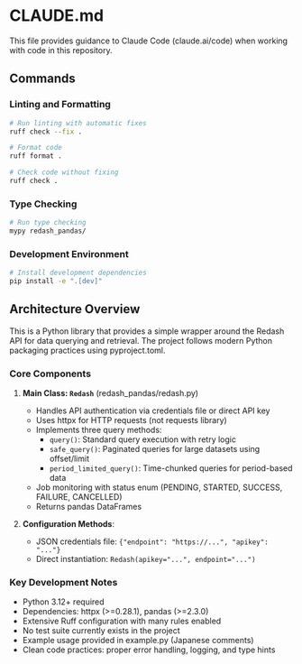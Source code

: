 # CLAUDE.md

This file provides guidance to Claude Code (claude.ai/code) when working with code in this repository.

## Commands

### Linting and Formatting
```bash
# Run linting with automatic fixes
ruff check --fix .

# Format code
ruff format .

# Check code without fixing
ruff check .
```

### Type Checking
```bash
# Run type checking
mypy redash_pandas/
```

### Development Environment
```bash
# Install development dependencies
pip install -e ".[dev]"
```

## Architecture Overview

This is a Python library that provides a simple wrapper around the Redash API for data querying and retrieval. The project follows modern Python packaging practices using pyproject.toml.

### Core Components

1. **Main Class: `Redash`** (redash_pandas/redash.py)
   - Handles API authentication via credentials file or direct API key
   - Uses httpx for HTTP requests (not requests library)
   - Implements three query methods:
     - `query()`: Standard query execution with retry logic
     - `safe_query()`: Paginated queries for large datasets using offset/limit
     - `period_limited_query()`: Time-chunked queries for period-based data
   - Job monitoring with status enum (PENDING, STARTED, SUCCESS, FAILURE, CANCELLED)
   - Returns pandas DataFrames

2. **Configuration Methods**:
   - JSON credentials file: `{"endpoint": "https://...", "apikey": "..."}`
   - Direct instantiation: `Redash(apikey="...", endpoint="...")`

### Key Development Notes

- Python 3.12+ required
- Dependencies: httpx (>=0.28.1), pandas (>=2.3.0)
- Extensive Ruff configuration with many rules enabled
- No test suite currently exists in the project
- Example usage provided in example.py (Japanese comments)
- Clean code practices: proper error handling, logging, and type hints